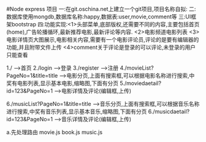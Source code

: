#Node express 项目
一:在git.oschina.net上建立一个git项目,项目名称自拟:
二:数据库使用mongdb,数据库名称:happy,数据表:user,movie,comment等
三:UI框架bootstrap
四:功能实现:<1>头部菜单,底部版权,还需要不同的内容,主要包括首页(home),广告轮播循环,最新推荐电影,最新评论等内容.
           <2>电影频道电影列表
           <3>电影详情页大图展示,电影相关内容,需要有一个电影评论员,评论的是要有编辑器的功能,并且附带文件上传
           <4>comment关于评论是登录的可以评论,未登录的用户只能查看

1./                                    -->首页
2./login                               -->登录
3./register                            -->注册
4./movieList?PageNo=1&title=title       -->电影分页,上面有搜索框,可以根据电影名称进行搜索,中奖有电影列表,显示基本电影,缩略图,下面有分页
5./moviedaetail?id=123&PageNo=1        -->电影详情及评论(编辑框,上传)

6./musicList?PageNo=1&title=title       -->音乐分页,上面有搜索框,可以根据音乐名称进行搜索,中奖有音乐列表,显示基本音乐,缩略图,下面有分页
6./musicdaetail?id=123&PageNo=1        -->音乐详情及评论(编辑框,上传)


a.先处理路由
movie.js
book.js
music.js
